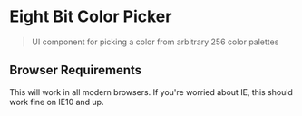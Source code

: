 Eight Bit Color Picker
======================

> UI component for picking a color from arbitrary 256 color palettes


Browser Requirements
--------------------
This will work in all modern browsers. If you're worried about IE, this should
work fine on IE10 and up.
